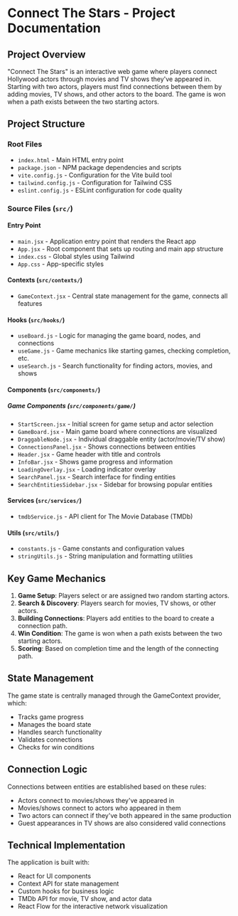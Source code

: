 # Connect The Stars - Project Documentation

## Project Overview

"Connect The Stars" is an interactive web game where players connect Hollywood actors through movies and TV shows they've appeared in. Starting with two actors, players must find connections between them by adding movies, TV shows, and other actors to the board. The game is won when a path exists between the two starting actors.

## Project Structure

### Root Files
- `index.html` - Main HTML entry point
- `package.json` - NPM package dependencies and scripts
- `vite.config.js` - Configuration for the Vite build tool
- `tailwind.config.js` - Configuration for Tailwind CSS
- `eslint.config.js` - ESLint configuration for code quality

### Source Files (`src/`)

#### Entry Point
- `main.jsx` - Application entry point that renders the React app
- `App.jsx` - Root component that sets up routing and main app structure
- `index.css` - Global styles using Tailwind
- `App.css` - App-specific styles

#### Contexts (`src/contexts/`)
- `GameContext.jsx` - Central state management for the game, connects all features

#### Hooks (`src/hooks/`)
- `useBoard.js` - Logic for managing the game board, nodes, and connections
- `useGame.js` - Game mechanics like starting games, checking completion, etc.
- `useSearch.js` - Search functionality for finding actors, movies, and shows

#### Components (`src/components/`)

##### Game Components (`src/components/game/`)
- `StartScreen.jsx` - Initial screen for game setup and actor selection
- `GameBoard.jsx` - Main game board where connections are visualized
- `DraggableNode.jsx` - Individual draggable entity (actor/movie/TV show)
- `ConnectionsPanel.jsx` - Shows connections between entities
- `Header.jsx` - Game header with title and controls
- `InfoBar.jsx` - Shows game progress and information
- `LoadingOverlay.jsx` - Loading indicator overlay
- `SearchPanel.jsx` - Search interface for finding entities
- `SearchEntitiesSidebar.jsx` - Sidebar for browsing popular entities

#### Services (`src/services/`)
- `tmdbService.js` - API client for The Movie Database (TMDb)

#### Utils (`src/utils/`)
- `constants.js` - Game constants and configuration values
- `stringUtils.js` - String manipulation and formatting utilities

## Key Game Mechanics

1. **Game Setup**: Players select or are assigned two random starting actors.
2. **Search & Discovery**: Players search for movies, TV shows, or other actors.
3. **Building Connections**: Players add entities to the board to create a connection path.
4. **Win Condition**: The game is won when a path exists between the two starting actors.
5. **Scoring**: Based on completion time and the length of the connecting path.

## State Management

The game state is centrally managed through the GameContext provider, which:
- Tracks game progress
- Manages the board state
- Handles search functionality
- Validates connections
- Checks for win conditions

## Connection Logic

Connections between entities are established based on these rules:
- Actors connect to movies/shows they've appeared in
- Movies/shows connect to actors who appeared in them
- Two actors can connect if they've both appeared in the same production
- Guest appearances in TV shows are also considered valid connections

## Technical Implementation

The application is built with:
- React for UI components
- Context API for state management
- Custom hooks for business logic
- TMDb API for movie, TV show, and actor data
- React Flow for the interactive network visualization